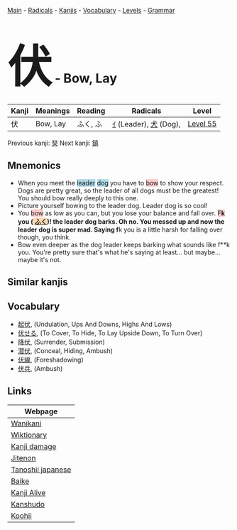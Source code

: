 <style> bigfont {font-size: 100px}</style>
[Main](../index.md) -
[Radicals](../radicals.md) -
[Kanjis](../kanjis.md) -
[Vocabulary](../vocabulary.md) -
[Levels](../levels.md) -
[Grammar](../grammar.md)
# <bigfont> 伏</bigfont> - Bow, Lay 

| Kanji | Meanings | Reading | Radicals | Level |
| --- | --- | --- | --- | --- |
| 伏 | Bow, Lay | ふく, ふ | [ｲ](../radicals/ｲ.md) (Leader), [犬](../radicals/犬.md) (Dog),  | [Level 55](../levels/wk_level55.md) |

Previous kanji: [栞](栞.md) Next kanji: [鎮](鎮.md) 

## Mnemonics
 * When you meet the <span style="background-color:#ADD8E6"> leader</span> <span style="background-color:#ADD8E6"> dog</span> you have to <span style="background-color:#ffcccb"> bow</span> to show your respect. Dogs are pretty great, so the leader of all dogs must be the greatest! You should bow really deeply to this one.
* Picture yourself bowing to the leader dog. Leader dog is so cool!
* You <span style="background-color:#ffcccb"> bow</span> as low as you can, but you lose your balance and fall over. <span style="background-color:#ffcccb"> F**k</span> you (<span style="background-color:#fed8b1"> [ふく](https://jisho.org/search/ふく)</span>)! the leader dog barks. Oh no. You messed up and now the leader dog is super mad. Saying f**k you is a little harsh for falling over though, you think.
* Bow even deeper as the dog leader keeps barking what sounds like f**k you. You're pretty sure that's what he's saying at least... but maybe... maybe it's not.


## Similar kanjis
 


## Vocabulary
 * [起伏](../vocabulary/伏.md), (Undulation, Ups And Downs, Highs And Lows)
* [伏せる](../vocabulary/伏.md), (To Cover, To Hide, To Lay Upside Down, To Turn Over)
* [降伏](../vocabulary/伏.md), (Surrender, Submission)
* [潜伏](../vocabulary/伏.md), (Conceal, Hiding, Ambush)
* [伏線](../vocabulary/伏.md), (Foreshadowing)
* [伏兵](../vocabulary/伏.md), (Ambush)



## Links 

| Webpage |
| --- |
| [Wanikani          ](https://www.wanikani.com/kanji/伏) |
| [Wiktionary        ](https://en.wiktionary.org/wiki/伏) |
| [Kanji damage      ](http://www.kanjidamage.com/kanji/search?utf8=✓&q=伏) |
| [Jitenon           ](https://jitenon.com/kanji/伏) |
| [Tanoshii japanese ](https://www.tanoshiijapanese.com/dictionary/kanji.cfm?k=伏) |
| [Baike             ](https://baike.baidu.com/item/伏) |
| [Kanji Alive       ](https://app.kanjialive.com/伏) |
| [Kanshudo          ](https://www.kanshudo.com/searchmn?q=伏) |
| [Koohii            ](https://kanji.koohii.com/study/kanji/伏) |
